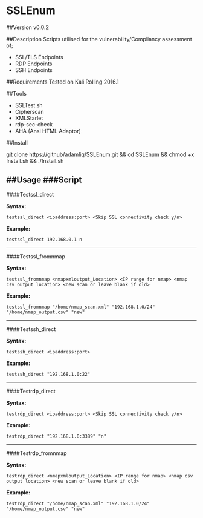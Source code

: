 # SSLEnum
##Version
v0.0.2

##Description
Scripts utilised for the vulnerability/Compliancy assessment of;
* SSL/TLS Endpoints
* RDP Endpoints
* SSH Endpoints

##Requirements
Tested on Kali Rolling 2016.1

##Tools

* SSLTest.sh
* Cipherscan
* XMLStarlet
* rdp-sec-check
* AHA (Ansi HTML Adaptor)

##Install

git clone https://github/adamliq/SSLEnum.git && cd SSLEnum && chmod +x Install.sh && ./Install.sh

##Usage
###Script
----
####Testssl_direct

**Syntax:**

```
testssl_direct <ipaddress:port> <Skip SSL connectivity check y/n>
```

**Example:**

```
testssl_direct 192.168.0.1 n
```
----

####Testssl_fromnmap

**Syntax:**

```
testssl_fromnmap <nmapxmloutput_Location> <IP range for nmap> <nmap csv output location> <new scan or leave blank if old>
```

**Example:**

```
testssl_fromnmap "/home/nmap_scan.xml" "192.168.1.0/24" "/home/nmap_output.csv" "new"
```
----

####Testssh_direct

**Syntax:**

```
testssh_direct <ipaddress:port>
```

**Example:**

```
testssh_direct "192.168.1.0:22"
```
----
####Testrdp_direct

**Syntax:**

```
testrdp_direct <ipaddress:port> <Skip SSL connectivity check y/n>
```

**Example:**

```
testrdp_direct "192.168.1.0:3389" "n"
```
----
####Testrdp_fromnmap

**Syntax:**

```
testrdp_direct <nmapxmloutput_Location> <IP range for nmap> <nmap csv output location> <new scan or leave blank if old>
```

**Example:**

```
testrdp_direct "/home/nmap_scan.xml" "192.168.1.0/24" "/home/nmap_output.csv" "new"
```
